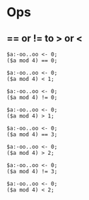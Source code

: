 # Ops

## == or != to > or <

```polygolf
$a:-oo..oo <- 0;
($a mod 4) == 0;
```

```polygolf ops.equalityToInequality
$a:-oo..oo <- 0;
($a mod 4) < 1;
```

```polygolf
$a:-oo..oo <- 0;
($a mod 4) != 0;
```

```polygolf ops.equalityToInequality
$a:-oo..oo <- 0;
($a mod 4) > 1;
```

```polygolf
$a:-oo..oo <- 0;
($a mod 4) == 3;
```

```polygolf ops.equalityToInequality
$a:-oo..oo <- 0;
($a mod 4) > 2;
```

```polygolf
$a:-oo..oo <- 0;
($a mod 4) != 3;
```

```polygolf ops.equalityToInequality
$a:-oo..oo <- 0;
($a mod 4) < 2;
```
